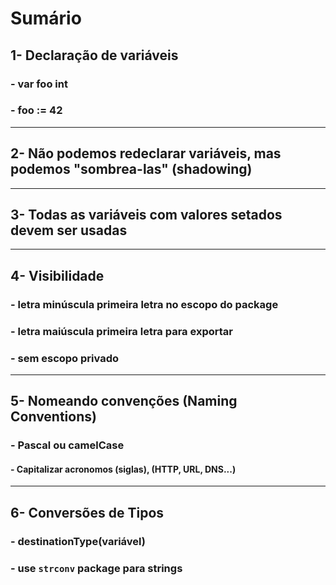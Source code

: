 # Sumário <br>

## 1- Declaração de variáveis <br>
### - var foo int
### - foo := 42

<hr>

## 2- Não podemos redeclarar variáveis, mas podemos "sombrea-las" (shadowing) <br>

<hr>

## 3- Todas as variáveis com valores setados devem ser usadas <br>

<hr>

## 4- Visibilidade <br>
### - letra minúscula primeira letra no escopo do package
### - letra maiúscula primeira letra para exportar
### - sem escopo privado

<hr>

## 5- Nomeando convenções (Naming Conventions) <br>
### - Pascal ou camelCase
#### - Capitalizar acronomos (siglas), (HTTP, URL, DNS...)

<hr>

## 6- Conversões de Tipos <br>
### - destinationType(variável)
### - use `strconv` package para strings
